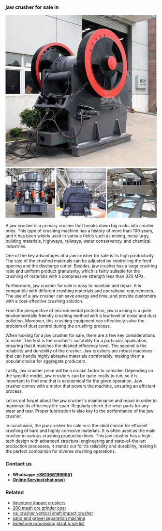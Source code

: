 <h3>jaw crusher for sale in</h3><img src='1706766836.jpg' alt=''><p>A jaw crusher is a primary crusher that breaks down big rocks into smaller ones. This type of crushing machine has a history of more than 100 years, and it has been widely used in various fields such as mining, metallurgy, building materials, highways, railways, water conservancy, and chemical industries.</p><p>One of the key advantages of a jaw crusher for sale is its high productivity. The size of the crushed materials can be adjusted by controlling the feed opening and the discharge outlet. Besides, jaw crusher has a large crushing ratio and uniform product granularity, which is fairly suitable for the crushing of materials with a compressive strength less than 320 MPa.</p><p>Furthermore, jaw crusher for sale is easy to maintain and repair. It is compatible with different crushing materials and operational requirements. The use of a jaw crusher can save energy and time, and provide customers with a cost-effective crushing solution.</p><p>From the perspective of environmental protection, jaw crushing is a quite environmentally friendly crushing method with a low level of noise and dust pollution. Moreover, this crushing equipment can effectively solve the problem of dust control during the crushing process.</p><p>When looking for a jaw crusher for sale, there are a few key considerations to make. The first is the crusher's suitability for a particular application, ensuring that it matches the desired efficiency level. The second is the reliability and durability of the crusher. Jaw crushers are robust machines that can handle highly abrasive materials comfortably, making them a popular choice for aggregate producers.</p><p>Lastly, jaw crusher price will be a crucial factor to consider. Depending on the specific model, jaw crushers can be quite costly to run, so it is important to find one that is economical for the given operation. Jaw crusher comes with a motor that powers the machine, ensuring an efficient process.</p><p>Let us not forget about the jaw crusher's maintenance and repair in order to maximize its efficiency life span. Regularly check the wear parts for any wear and tear. Proper lubrication is also key to the performance of the jaw crusher.</p><p>In conclusion, the jaw crusher for sale in is the ideal choice for efficient crushing of hard and highly corrosive materials. It is often used as the main crusher in various crushing production lines. This jaw crusher has a high-tech design with advanced structural engineering and state-of-the-art production processes. It stands out for its reliability and durability, making it the perfect companion for diverse crushing operations.</p><h3>Contact us</h3><ul><li><strong>Whatsapp:&nbsp;<a href="https://wa.me/8613661969651">+8613661969651</a></strong></li><li><a href="https://swt.shibang-china.com/?git&amp;zhl&amp;jaw crusher for sale in"><strong>Online Service(chat now)</strong></a></li></ul><h3>Related</h3><ul><li><a href='limestone impact crushers.md'>limestone impact crushers</a></li><li><a href='200 mesh ore grinder cost.md'>200 mesh ore grinder cost</a></li><li><a href='vsi crusher vertical shaft impact crusher.md'>vsi crusher vertical shaft impact crusher</a></li><li><a href='sand and gravel separation machine.md'>sand and gravel separation machine</a></li><li><a href='limestone processing plant price list.md'>limestone processing plant price list</a></li></ul>